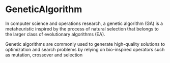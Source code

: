 # GeneticAlgorithm
In computer science and operations research, a genetic algorithm (GA) is a metaheuristic inspired by the process of natural selection that belongs to the larger class of evolutionary algorithms (EA).

Genetic algorithms are commonly used to generate high-quality solutions to optimization and search problems by relying on bio-inspired operators such as mutation, crossover and selection
